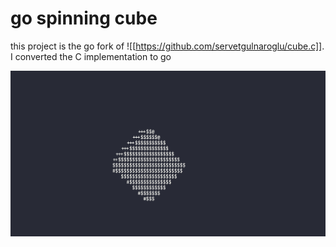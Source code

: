 # go spinning cube

this project is the go fork of ![[https://github.com/servetgulnaroglu/cube.c]]. I converted the C implementation to go

![spinning-cube](./spinning-cube.png)
